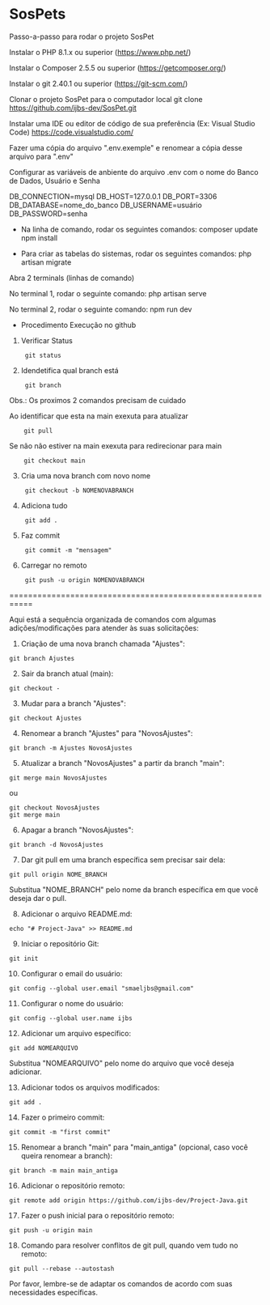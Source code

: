 # SosPets

Passo-a-passo para rodar o projeto SosPet

Instalar o PHP 8.1.x ou superior (https://www.php.net/)

Instalar o Composer 2.5.5 ou superior (https://getcomposer.org/)

Instalar o git 2.40.1 ou superior (https://git-scm.com/)

Clonar o projeto SosPet para o computador local
git clone https://github.com/ijbs-dev/SosPet.git

Instalar uma IDE ou editor de código de sua preferência (Ex: Visual Studio Code)
https://code.visualstudio.com/

Fazer uma cópia do arquivo ".env.exemple" e renomear a cópia desse arquivo para ".env"


Configurar as variáveis de anbiente do arquivo .env com o nome do Banco de Dados, Usuário e Senha

DB_CONNECTION=mysql
DB_HOST=127.0.0.1
DB_PORT=3306
DB_DATABASE=nome_do_banco
DB_USERNAME=usuário
DB_PASSWORD=senha

- Na linha de comando, rodar os seguintes comandos:
composer update
npm install

- Para criar as tabelas do sistemas, rodar os seguintes comandos:
php artisan migrate

Abra 2 terminals (linhas de comando)

No terminal 1, rodar o seguinte comando:
php artisan serve

No terminal 2, rodar o seguinte comando:
npm run dev

- Procedimento Execução no github

1) Verificar Status 
        
        git status  
        
2) Idendetifica qual branch está 
        
        git branch
        
Obs.: Os proximos 2 comandos precisam de cuidado  

Ao identificar que esta na main exexuta para atualizar 

        git pull 

Se não não estiver na main exexuta para redirecionar para main 

        git checkout main  

3) Cria uma nova branch com novo nome 

        git checkout -b NOMENOVABRANCH
        
4) Adiciona tudo

        git add . 

5) Faz commit

        git commit -m "mensagem" 

6) Carregar no remoto

        git push -u origin NOMENOVABRANCH 

===========================================================

Aqui está a sequência organizada de comandos com algumas adições/modificações para atender às suas solicitações:

1. Criação de uma nova branch chamada "Ajustes":
```
git branch Ajustes
```

2. Sair da branch atual (main):
```
git checkout -
```

3. Mudar para a branch "Ajustes":
```
git checkout Ajustes
```

4. Renomear a branch "Ajustes" para "NovosAjustes":
```
git branch -m Ajustes NovosAjustes
```

5. Atualizar a branch "NovosAjustes" a partir da branch "main":
```
git merge main NovosAjustes
```
ou
```
git checkout NovosAjustes
git merge main
```

6. Apagar a branch "NovosAjustes":
```
git branch -d NovosAjustes
```

7. Dar git pull em uma branch específica sem precisar sair dela:
```
git pull origin NOME_BRANCH
```
Substitua "NOME_BRANCH" pelo nome da branch específica em que você deseja dar o pull.

8. Adicionar o arquivo README.md:
```
echo "# Project-Java" >> README.md
```

9. Iniciar o repositório Git:
```
git init
```

10. Configurar o email do usuário:
```
git config --global user.email "smaeljbs@gmail.com"
```

11. Configurar o nome do usuário:
```
git config --global user.name ijbs
```

12. Adicionar um arquivo específico:
```
git add NOMEARQUIVO
```
Substitua "NOMEARQUIVO" pelo nome do arquivo que você deseja adicionar.

13. Adicionar todos os arquivos modificados:
```
git add .
```

14. Fazer o primeiro commit:
```
git commit -m "first commit"
```

15. Renomear a branch "main" para "main_antiga" (opcional, caso você queira renomear a branch):
```
git branch -m main main_antiga
```

16. Adicionar o repositório remoto:
```
git remote add origin https://github.com/ijbs-dev/Project-Java.git
```

17. Fazer o push inicial para o repositório remoto:
```
git push -u origin main
```
18. Comando para resolver conflitos de git pull, quando vem tudo no remoto:
```
git pull --rebase --autostash
```
Por favor, lembre-se de adaptar os comandos de acordo com suas necessidades específicas.


